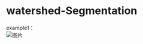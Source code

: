 ﻿# watershed-Segmentation
example1：  
![图片](https://github.com/102757017/watershed/result/figure_1.png)  